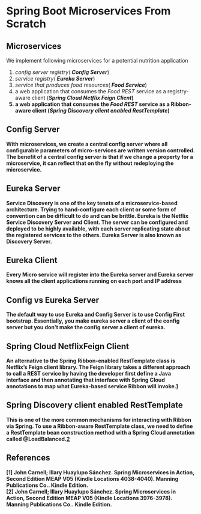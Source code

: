 # Spring Boot Microservices From Scratch

## Microservices

We implement following microservices for a potential nutrition application

<ol>
  <li><em>config server registry</em>(<em><strong> Config Server</strong></em>)</li>
  <li><em>service registry</em>(<em><strong> Eureka Server</strong></em>)</li>
  <li><em>service that produces food resources</em>(<em><strong> Food Service</strong></em>)</li>
  <li>a web application that consumes the <em>Food REST</em> service as a registry-aware client (<em><strong>Spring Cloud Netflix <strong>Feign Client</strong></em>)</li>
  <li>a web application that consumes the <em>Food REST</em> service as a Ribbon-aware client (<em><strong>Spring Discovery client enabled RestTemplate</strong></em>)</li>
</ol>

## Config Server
<p>With microservices, we create a&nbsp;<strong>central config server where all configurable parameters of micro-services are written version controlled</strong>. The benefit of a central config server is that if we change a property for a microservice, it can reflect that on the fly without redeploying the microservice.</p>

## Eureka Server

Service Discovery is one of the key tenets of a microservice-based architecture. Trying to hand-configure each client or some form of convention can be difficult to do and can be brittle. Eureka is the Netflix Service Discovery Server and Client. The server can be configured and deployed to be highly available, with each server replicating state about the registered services to the others. Eureka Server is also known as Discovery Server.

## Eureka Client
Every Micro service will register into the Eureka server and Eureka server knows all the client applications running on each port and IP address

## Config vs Eureka Server

<p>The default way to use Eureka and Config Server is to use Config First bootstrap. Essentially, you make eureka server a client of the config server but you don't make the config server a client of eureka.</p>

## Spring Cloud NetflixFeign Client

An alternative to the Spring Ribbon-enabled RestTemplate class is Netflix’s Feign client library. The Feign library takes a different approach to call a REST service by having the developer first define a Java interface and then annotating that interface with Spring Cloud annotations to map what Eureka-based service Ribbon will invoke.[1](1)

## Spring Discovery client enabled RestTemplate

This is one of the more common mechanisms for interacting with Ribbon via Spring. To use a Ribbon-aware RestTemplate class, we need to define a RestTemplate bean construction method with a Spring Cloud annotation called @LoadBalanced.[2](2)

## References
[1] John Carnell; Illary Huaylupo Sánchez. Spring Microservices in Action, Second Edition MEAP V05 (Kindle Locations 4038-4040). Manning Publications Co.. Kindle Edition.  
[2] John Carnell; Illary Huaylupo Sánchez. Spring Microservices in Action, Second Edition MEAP V05 (Kindle Locations 3976-3978). Manning Publications Co.. Kindle Edition.   
